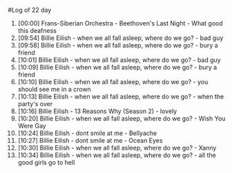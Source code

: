 #Log of 22 day

1. [00:00] Frans-Siberian Orchestra - Beethoven's Last Night - What good this deafness
1. [09:54] Billie Eilish - when we all fall asleep, where do we go? - bad guy
1. [09:58] Billie Eilish - when we all fall asleep, where do we go? - bury a friend
1. [10:01] Billie Eilish - when we all fall asleep, where do we go? - bad guy
1. [10:09] Billie Eilish - when we all fall asleep, where do we go? - bury a friend
1. [10:10] Billie Eilish - when we all fall asleep, where do we go? - you should see me in a crown
1. [10:13] Billie Eilish - when we all fall asleep, where do we go? - when the party's over
1. [10:16] Billie Eilish - 13 Reasons Why (Season 2) - lovely
1. [10:20] Billie Eilish - when we all fall asleep, where do we go? - Wish You Were Gay
1. [10:24] Billie Eilish - dont smile at me - Bellyache
1. [10:27] Billie Eilish - dont smile at me - Ocean Eyes
1. [10:30] Billie Eilish - when we all fall asleep, where do we go? - Xanny
1. [10:34] Billie Eilish - when we all fall asleep, where do we go? - all the good girls go to hell

